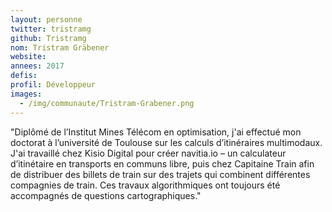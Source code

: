 ```yaml
---
layout: personne
twitter: tristramg
github: Tristramg
nom: Tristram Gräbener
website:
annees: 2017
defis: 
profil: Développeur
images:
  - /img/communaute/Tristram-Grabener.png
---
```


"Diplômé de l’Institut Mines Télécom en optimisation, j'ai effectué mon
doctorat à l’université de Toulouse sur les calculs d’itinéraires
multimodaux. J'ai travaillé chez Kisio Digital pour créer navitia.io –
un calculateur d’itinétaire en transports en communs libre, puis chez
Capitaine Train afin de distribuer des billets de train sur des
trajets qui combinent différentes compagnies de train. Ces travaux
algorithmiques ont toujours été accompagnés de questions
cartographiques."
